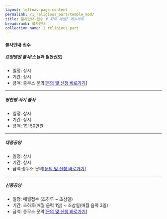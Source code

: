 ```yaml
---
layout: leftnav-page-content
permalink: /1_religious_part/temple_mod/
title: 불사안내·접수 # 좌측 레벨2 메뉴제목
breadcrumb: 불사안내
collection_name: 1_religious_part
---
```


#### **불사안내·접수**

##### 요양병원 불사(스님과 일반신도)
* 일정: 상시
* 기간: 상시
* 금액: 종무소 문의[[<span style="color:blue">문의 및 신청 바로가기</span>] ](/1_0_templeNews/questions/)

--- 

##### 땅한평 사기 불사
* 일정: 상시
* 기간: 상시
* 금액: 1인 50만원

 ---

##### 대중공양
* 일정: 상시 
* 기간: 상시
* 금액:종무소 문의[[<span style="color:blue">문의 및 신청 바로가기</span>] ](/1_0_templeNews/questions/)

 ---

##### 신중공양
* 일정: 매월접수 (초하루 ~ 초삼일)
* 기간: 초하루(매월 음력 1일) ~ 초삼일(매월 음력 3일)
* 금액: 종무소 문의[[<span style="color:blue">문의 및 신청 바로가기</span>] ](/1_0_templeNews/questions/)
